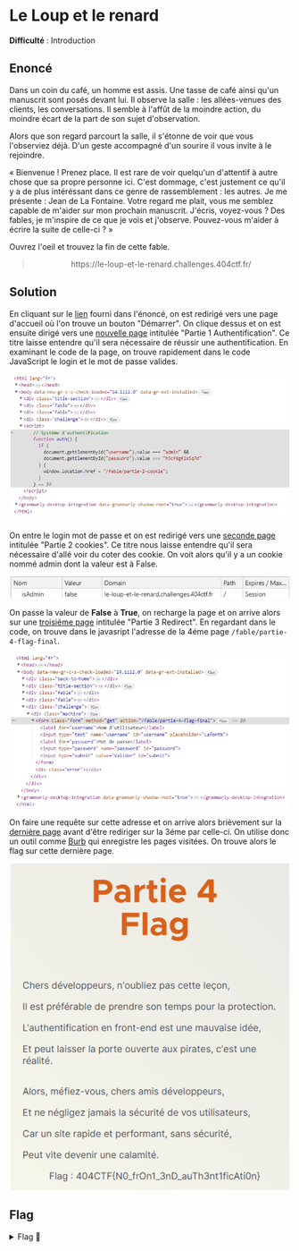 # Le Loup et le renard

**Difficulté** : Introduction

## Enoncé

Dans un coin du café, un homme est assis. Une tasse de café ainsi qu'un manuscrit sont posés devant lui. Il observe la salle : les allées-venues des clients, les conversations. Il semble à l'affût de la moindre action, du moindre écart de la part de son sujet d'observation.

Alors que son regard parcourt la salle, il s'étonne de voir que vous l'observiez déjà. D'un geste accompagné d'un sourire il vous invite à le rejoindre.

« Bienvenue ! Prenez place. Il est rare de voir quelqu'un d'attentif à autre chose que sa propre personne ici. C'est dommage, c'est justement ce qu'il y a de plus intéréssant dans ce genre de rassemblement : les autres. Je me présente : Jean de La Fontaine. Votre regard me plait, vous me semblez capable de m'aider sur mon prochain manuscrit. J'écris, voyez-vous ? Des fables, je m'inspire de ce que je vois et j'observe. Pouvez-vous m'aider à écrire la suite de celle-ci ? »

Ouvrez l'oeil et trouvez la fin de cette fable.
 
> <p align="center"> https://le-loup-et-le-renard.challenges.404ctf.fr/</p>


## Solution

En cliquant sur le [lien](https://le-loup-et-le-renard.challenges.404ctf.fr/) fourni dans l'énoncé, on est redirigé vers une page d'accueil où l'on trouve un bouton "Démarrer". On clique dessus et on est ensuite dirigé vers une [nouvelle page](https://le-loup-et-le-renard.challenges.404ctf.fr/fable/partie-1-inspecteur) intitulée "Partie 1 Authentification". Ce titre laisse entendre qu'il sera nécessaire de réussir une authentification. En examinant le code de la page, on trouve rapidement dans le code JavaScript le login et le mot de passe valides.

<p align="center"><img src="Username - Mot de passe.png" alt="Username - Mot de passe" width="500"></p>

On entre le login mot de passe et on est redirigé vers une [seconde page](https://le-loup-et-le-renard.challenges.404ctf.fr/fable/partie-2-cookie) intitulée "Partie 2 cookies". Ce titre nous laisse entendre qu'il sera nécessaire d'allé voir du coter des cookie. On voit alors qu'il y a un cookie nommé admin dont la valeur est à False.

<p align="center"><img src="Cookie admin.png" alt="Cookie admin" width="500"></p>

On passe la valeur de **False** à **True**, on recharge la page et on arrive alors sur une [troisiéme page](https://le-loup-et-le-renard.challenges.404ctf.fr/fable/partie-3-redirect) intitulée "Partie 3 Redirect". En regardant dans le code, on trouve dans le javasript l'adresse de la 4éme page `/fable/partie-4-flag-final`.

<p align="center"><img src="Redirection.png" alt="Redirection" width="500"></p>

On faire une requête sur cette adresse et on arrive alors brièvement sur la [dernière page](https://le-loup-et-le-renard.challenges.404ctf.fr/fable/partie-4-flag-final) avant d'être rediriger sur la 3éme par celle-ci. On utilise donc un outil comme [Burb](https://portswigger.net/burp) qui enregistre les pages visitées. On trouve alors le flag sur cette dernière page.

<p align="center"><img src="Page final.png" alt="Page final" width="500"></p>


## Flag

<details>
<summary> Flag 🚩</summary>

```
404CTF{N0_frOn1_3nD_auTh3nt1ficAti0n}
```

